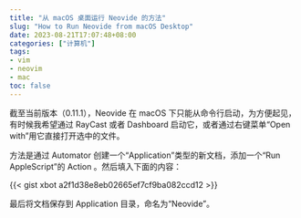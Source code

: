 ```yaml
---
title: "从 macOS 桌面运行 Neovide 的方法"
slug: "How to Run Neovide from macOS Desktop"
date: 2023-08-21T17:07:48+08:00
categories: ["计算机"]
tags:
- vim
- neovim
- mac
toc: false
---
```


截至当前版本（0.11.1），Neovide 在 macOS 下只能从命令行启动，为方便起见，有时候我希望通过 RayCast 或者 Dashboard 启动它，或者通过右键菜单“Open with”用它直接打开选中的文件。

方法是通过 Automator 创建一个“Application”类型的新文档，添加一个“Run AppleScript”的 Action 。然后填入下面的内容：

{{< gist xbot a2f1d38e8eb02665ef7cf9ba082ccd12 >}}

最后将文档保存到 Application 目录，命名为“Neovide”。